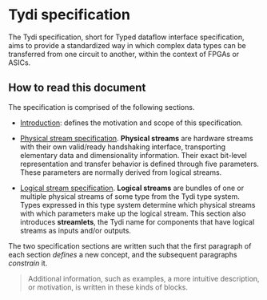 Tydi specification
==================

The Tydi specification, short for Typed dataflow interface specification,
aims to provide a standardized way in which complex data types can be
transferred from one circuit to another, within the context of FPGAs or
ASICs.

How to read this document
-------------------------

The specification is comprised of the following sections.

 - [Introduction](intro.md): defines the motivation and scope of this
   specification.

 - [Physical stream specification](physical.md). **Physical streams** are
   hardware streams with their own valid/ready handshaking interface,
   transporting elementary data and dimensionality information. Their exact
   bit-level representation and transfer behavior is defined through five
   parameters. These parameters are normally derived from logical streams.

 - [Logical stream specification](logical.md). **Logical streams** are bundles
   of one or multiple physical streams of some type from the Tydi type system.
   Types expressed in this type system determine which physical streams with
   which parameters make up the logical stream. This section also introduces
   **streamlets**, the Tydi name for components that have logical streams as
   inputs and/or outputs.

The two specification sections are written such that the first paragraph of
each section *defines* a new concept, and the subsequent paragraphs *constrain*
it.

> Additional information, such as examples, a more intuitive description, or
> motivation, is written in these kinds of blocks.
